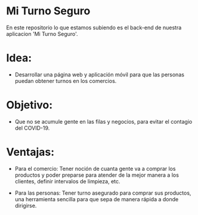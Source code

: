 # Mi Turno Seguro

En este repositorio lo que estamos subiendo es el back-end de nuestra aplicacion 'Mi Turno Seguro'.

# Idea: 

* Desarrollar una página web y aplicación móvil para que las personas puedan obtener turnos en los comercios.

# Objetivo:

* Que no se acumule gente en las filas y negocios, para evitar el contagio del COVID-19.

# Ventajas:

* Para el comercio: Tener noción de cuanta gente va a comprar los productos y poder preparse para atender de la mejor manera a los clientes, definir intervalos de limpieza, etc.

* Para las personas: Tener turno asegurado para comprar sus productos, una herramienta sencilla para que sepa de manera rápida a donde dirigirse.
